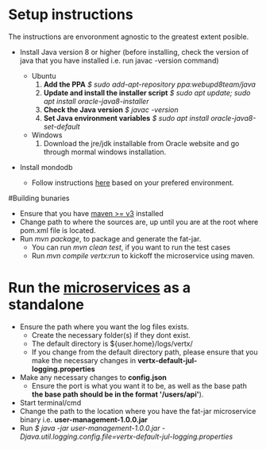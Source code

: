 # Setup instructions
The instructions are envoronment agnostic to the greatest extent posible. 
* Install Java version 8 or higher (before installing, check the version of java that you have installed i.e. run javac -version command)
    * Ubuntu
        1. **Add the PPA** *$ sudo add-apt-repository ppa:webupd8team/java* 
        2. **Update and install the installer script** *$ sudo apt update; sudo apt install oracle-java8-installer*
        3. **Check the Java version** *$ javac -version*
        4. **Set Java environment variables** *$ sudo apt install oracle-java8-set-default*
    * Windows
        1. Download the jre/jdk installable from Oracle website and go through mormal windows installation.

* Install mondodb
    * Follow instructions [here](https://docs.mongodb.com/manual/installation/) based on your prefered environment.

#Building bunaries
* Ensure that you have [maven >= v3](https://maven.apache.org/) installed
* Change path to where the sources are, up until you are at the root where pom.xml file is located.
* Run *mvn package*, to package and generate the fat-jar.
    * You can run *mvn clean test*, if you want to run the test cases
    * Run *mvn compile vertx:run* to kickoff the microservice using maven. 

# Run the [microservices](http://vertx.io/) as a standalone
* Ensure the path where you want the log files exists. 
    * Create the necessary folder(s) if they dont exist.
    * The default directory is ${user.home}/logs/vertx/
    * If you change from the default directory path, please ensure that you make the necessary changes in **vertx-default-jul-logging.properties**
* Make any necessary changes to **config.json** 
    * Ensure the port is what you want it to be, as well as the base path **the base path should be in the format '/users/api'**).
* Start terminal/cmd 
* Change the path to the location where you have the fat-jar microservice binary i.e. **user-management-1.0.0.jar**
* Run *$ java -jar user-management-1.0.0.jar -Djava.util.logging.config.file=vertx-default-jul-logging.properties* 